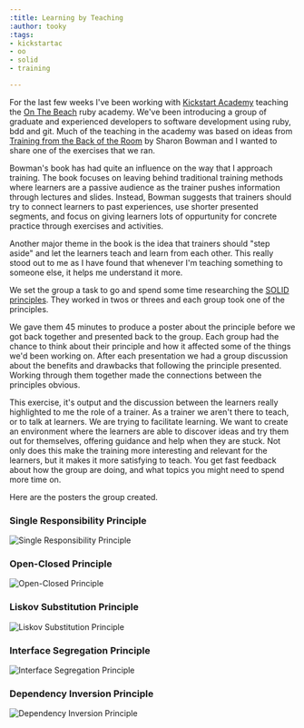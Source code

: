 ```yaml
---
:title: Learning by Teaching
:author: tooky
:tags:
- kickstartac
- oo
- solid
- training

---
```

For the last few weeks I've been working with [Kickstart Academy][kickstart] teaching the [On The Beach][otb] ruby academy. We've been introducing a group of graduate and experienced developers to software development using ruby, bdd and git. Much of the teaching in the academy was based on ideas from [Training from the Back of the Room][training] by Sharon Bowman and I wanted to share one of the exercises that we ran.

Bowman's book has had quite an influence on the way that I approach training. The book focuses on leaving behind traditional training methods where learners are a passive audience as the trainer pushes information through lectures and slides. Instead, Bowman suggests that trainers should try to connect learners to past experiences, use shorter presented segments, and focus on giving learners lots of oppurtunity for concrete practice through exercises and activities.

Another major theme in the book is the idea that trainers should "step aside" and let the learners teach and learn from each other. This really stood out to me as I have found that whenever I'm teaching something to someone else, it helps me understand it more.

We set the group a task to go and spend some time researching the [SOLID principles](http://en.wikipedia.org/wiki/SOLID_(object-oriented_design)). They worked in twos or threes and each group took one of the principles.

We gave them 45 minutes to produce a poster about the principle before we got back together and presented back to the group. Each group had the chance to think about their principle and how it affected some of the things we'd been working on. After each presentation we had a group discussion about the benefits and drawbacks that following the principle presented. Working through them together made the connections between the principles obvious.

This exercise, it's output and the discussion between the learners really highlighted to me the role of a trainer. As a trainer we aren't there to teach, or to talk at learners. We are trying to facilitate learning. We want to create an environment where the learners are able to discover ideas and try them out for themselves, offering guidance and help when they are stuck. Not only does this make the training more interesting and relevant for the learners, but it makes it more satisfying to teach. You get fast feedback about how the group are doing, and what topics you might need to spend more time on.

Here are the posters the group created.

### Single Responsibility Principle

![Single Responsibility Principle](https://dl.dropboxusercontent.com/u/41915/otb-solid/single-responsibility.jpg)

### Open-Closed Principle
![Open-Closed Principle](https://dl.dropboxusercontent.com/u/41915/otb-solid/open-closed.jpg)

### Liskov Substitution Principle
![Liskov Substitution Principle](https://dl.dropboxusercontent.com/u/41915/otb-solid/liskov-substitution.jpg)

### Interface Segregation Principle
![Interface Segregation Principle](https://dl.dropboxusercontent.com/u/41915/otb-solid/interface-segregation.jpg)

### Dependency Inversion Principle
![Dependency Inversion Principle](https://dl.dropboxusercontent.com/u/41915/otb-solid/dependency-inversion.jpg)

[kickstart]: http://kickstartacademy.io/
[otb]: https://www.onthebeach.co.uk/
[training]: http://www.bowperson.com/books.htm
